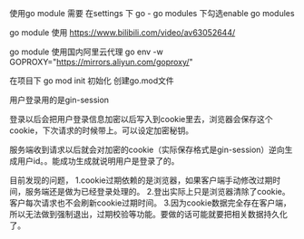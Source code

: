 使用go module 需要 在settings 下 go - go modules 下勾选enable go modules

go module 使用 https://www.bilibili.com/video/av63052644/

go module 使用国内阿里云代理
go env -w GOPROXY="https://mirrors.aliyun.com/goproxy/"

在项目下 go mod init <projectName> 初始化 创建go.mod文件


用户登录用的是gin-session

登录以后会把用户登录信息加密以后写入到cookie里去，浏览器会保存这个cookie，下次请求的时候带上。可以设定加密秘钥。

服务端收到请求以后就会对加密的cookie（实际保存格式是gin-session）逆向生成用户id。。能成功生成就说明用户是登录了的。

目前发现的问题，
1.cookie过期依赖的是浏览器，如果客户端手动修改过期时间，服务端还是做为已经登录处理的。
2.登出实际上只是浏览器清除了cookie。客户每次请求也不会刷新cookie过期时间。
3.因为cookie数据完全存在客户端，所以无法做到强制退出，过期校验等功能。要做的话可能就要把相关数据持久化了。
  
